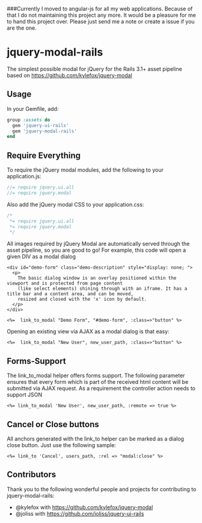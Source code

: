 ###Currently I moved to angular-js for all my web applications. Because of that I do not maintaining this project any more. It would be a pleasure for me to hand this project over. Please just send me a note or create a issue if you are the one. 

jquery-modal-rails
==================

The simplest possible modal for jQuery for the Rails 3.1+ asset pipeline based on https://github.com/kylefox/jquery-modal

## Usage

In your Gemfile, add:

```ruby
group :assets do
  gem 'jquery-ui-rails'
  gem 'jquery-modal-rails'
end
```

## Require Everything

To require the jQuery modal modules, add the following to your application.js:

```javascript
//= require jquery.ui.all
//= require jquery.modal
```

Also add the jQuery modal CSS to your application.css:

```css
/*
 *= require jquery.ui.all
 *= require jquery.modal
 */
```

All images required by jQuery Modal are automatically served through the asset
pipeline, so you are good to go! For example, this code will open a given DIV
as a modal dialog

```rails
<div id="demo-form" class="demo-description" style="display: none; ">
  <p>
    The basic dialog window is an overlay positioned within the viewport and is protected from page content
    (like select elements) shining through with an iframe. It has a title bar and a content area, and can be moved,
    resized and closed with the 'x' icon by default.
  </p>
</div>

<%=  link_to_modal "Demo Form", "#demo-form", :class=>"button" %>
```

Opening an existing view via AJAX as a modal dialog is that easy:

```rails
<%=  link_to_modal "New User", new_user_path, :class=>"button" %>
```

## Forms-Support

The link_to_modal helper offers forms support. The following parameter ensures that every form which is part
of the received html content will be submitted via AJAX request. As a requirement the controller action needs
to support JSON

```rails
<%= link_to_modal 'New User', new_user_path, :remote => true %>
```

## Cancel or Close buttons

All anchors generated with the link_to helper can be marked as a dialog close button. Just use the following
sample:

```rails
<%= link_to 'Cancel', users_path, :rel => "modal:close" %>
```

## Contributors

Thank you to the following wonderful people and projects for contributing to jquery-modal-rails:

* @kylefox with https://github.com/kylefox/jquery-modal
* @joliss with https://github.com/joliss/jquery-ui-rails
